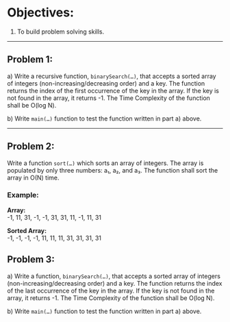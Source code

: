 # Objectives:
1. To build problem solving skills.

---

## Problem 1:
a) Write a recursive function, `binarySearch(…)`, that accepts a sorted array of integers (non-increasing/decreasing order) and a key. The function returns the index of the first occurrence of the key in the array. If the key is not found in the array, it returns -1. The Time Complexity of the function shall be O(log N).

b) Write `main(…)` function to test the function written in part a) above.

---

## Problem 2:
Write a function `sort(…)` which sorts an array of integers. The array is populated by only three numbers: a₁, a₂, and a₃. The function shall sort the array in O(N) time.
### Example:
**Array:**  
-1, 11, 31, -1, -1, 31, 31, 11, -1, 11, 31

**Sorted Array:**  
-1, -1, -1, -1, 11, 11, 11, 31, 31, 31, 31
## Problem 3:

 a) Write a function, `binarySearch(…)`, that accepts a sorted array of integers (non-increasing/decreasing order) and a key. The function returns the index of the last occurrence of the key in the array. If the key is not found in the array, it returns -1. The Time Complexity of the function shall be O(log N).

b) Write `main(…)` function to test the function written in part a) above.
